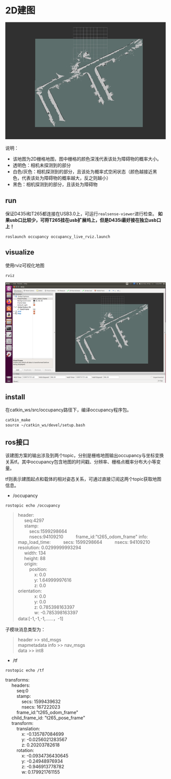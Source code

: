 # 2D建图

![map image](https://github.com/BIT-zhwang/uav-release/blob/master/resource/rmap_2d.png)

说明： 
* 该地图为2D栅格地图，图中栅格的颜色深浅代表该处为障碍物的概率大小。
* 透明色：相机未探测到的部分
* 白色/灰色：相机探测到的部分，且该处为概率式空闲状态（颜色越接近黑色，代表该处为障碍物的概率越大，反之则越小）
* 黑色：相机探测到的部分，且该处为障碍物


## run

保证D435i和T265都连接在USB3.0上，可运行`realsense-viewer`进行检查。 **如果usb口比较少，可将T265挂在usb扩展坞上，但是D435i最好接在独立usb口上！**

```
roslaunch occupancy occupancy_live_rviz.launch
```


## visualize

使用rviz可视化地图

```
rviz
```

![rviz image](https://github.com/BIT-zhwang/uav-release/blob/master/resource/rviz_occupancy.png)

## install

在catkin_ws/src/occupancy路径下，编译occupancy程序包。
```terminal bash
catkin_make
source ~/catkin_ws/devel/setup.bash
```

## ros接口

该建图方案的输出涉及到两个topic，分别是栅格地图输出occupancy与坐标变换关系tf。其中occupancy包含地图的时间戳、分辨率、栅格点概率分布大小等变量。

tf则表示建图起点和载体的相对姿态关系，可通过直接订阅这两个topic获取地图信息。

* /occupancy
```
rostopic echo /occupancy
```

>header:  
&nbsp;&nbsp;&nbsp;&nbsp;	seq:4297  
&nbsp;&nbsp;&nbsp;&nbsp;	stamp:   
&nbsp;&nbsp;&nbsp;&nbsp;&nbsp;&nbsp;&nbsp;&nbsp;		secs:1599298664  
&nbsp;&nbsp;&nbsp;&nbsp;&nbsp;&nbsp;&nbsp;&nbsp;		nsecs:94109210 
&nbsp;&nbsp;&nbsp;&nbsp;&nbsp;&nbsp;&nbsp;&nbsp;		frame_id:"t265_odom_frame" 
info: 
&nbsp;&nbsp;&nbsp;&nbsp;	map_load_time: 
&nbsp;&nbsp;&nbsp;&nbsp;&nbsp;&nbsp;&nbsp;&nbsp;		secs: 1599298664 
&nbsp;&nbsp;&nbsp;&nbsp;&nbsp;&nbsp;&nbsp;&nbsp;		nsecs: 94109210 
&nbsp;&nbsp;&nbsp;&nbsp;	resolution: 0.0299999993294  
&nbsp;&nbsp;&nbsp;&nbsp;	width: 134  
&nbsp;&nbsp;&nbsp;&nbsp;	height: 88  
&nbsp;&nbsp;&nbsp;&nbsp;	origin:  
&nbsp;&nbsp;&nbsp;&nbsp;&nbsp;&nbsp;&nbsp;&nbsp;		position:  
&nbsp;&nbsp;&nbsp;&nbsp;&nbsp;&nbsp;&nbsp;&nbsp;&nbsp;&nbsp;&nbsp;&nbsp;		x: 0.0   
&nbsp;&nbsp;&nbsp;&nbsp;&nbsp;&nbsp;&nbsp;&nbsp;&nbsp;&nbsp;&nbsp;&nbsp;			y: 1.64999997616  
&nbsp;&nbsp;&nbsp;&nbsp;&nbsp;&nbsp;&nbsp;&nbsp;&nbsp;&nbsp;&nbsp;&nbsp;			z: 0.0  
		orientation:  
&nbsp;&nbsp;&nbsp;&nbsp;&nbsp;&nbsp;&nbsp;&nbsp;&nbsp;&nbsp;&nbsp;&nbsp;			x: 0.0  
&nbsp;&nbsp;&nbsp;&nbsp;&nbsp;&nbsp;&nbsp;&nbsp;&nbsp;&nbsp;&nbsp;&nbsp;			y: 0.0  
&nbsp;&nbsp;&nbsp;&nbsp;&nbsp;&nbsp;&nbsp;&nbsp;&nbsp;&nbsp;&nbsp;&nbsp;			z: 0.785398163397  
&nbsp;&nbsp;&nbsp;&nbsp;&nbsp;&nbsp;&nbsp;&nbsp;&nbsp;&nbsp;&nbsp;&nbsp;			w: -0.785398163397  
data:[-1,-1,-1,……，-1]  


子模块消息类型为： 
> header >> std_msgs   
mapmetadata info >> nav_msgs  
data >> int8  


* /tf

```
rostopic echo /tf
```

>
transforms:  
&nbsp;&nbsp;&nbsp;&nbsp;	headers:  
&nbsp;&nbsp;&nbsp;&nbsp;&nbsp;&nbsp;&nbsp;&nbsp;		seq:0  
&nbsp;&nbsp;&nbsp;&nbsp;&nbsp;&nbsp;&nbsp;&nbsp;		stamp:  
&nbsp;&nbsp;&nbsp;&nbsp;&nbsp;&nbsp;&nbsp;&nbsp;&nbsp;&nbsp;&nbsp;&nbsp;			secs: 1599439632  
&nbsp;&nbsp;&nbsp;&nbsp;&nbsp;&nbsp;&nbsp;&nbsp;&nbsp;&nbsp;&nbsp;&nbsp;			nsecs: 167222023  
&nbsp;&nbsp;&nbsp;&nbsp;&nbsp;&nbsp;&nbsp;&nbsp;		frame_id:"t265_odom_frame"  
&nbsp;&nbsp;&nbsp;&nbsp;	child_frame_id: "t265_pose_frame"  
&nbsp;&nbsp;&nbsp;&nbsp;	transform:  
&nbsp;&nbsp;&nbsp;&nbsp;&nbsp;&nbsp;&nbsp;&nbsp;		translation:  
&nbsp;&nbsp;&nbsp;&nbsp;&nbsp;&nbsp;&nbsp;&nbsp;&nbsp;&nbsp;&nbsp;&nbsp;			x: -0.135787084699   
&nbsp;&nbsp;&nbsp;&nbsp;&nbsp;&nbsp;&nbsp;&nbsp;&nbsp;&nbsp;&nbsp;&nbsp;			y: -0.0256021283567  
&nbsp;&nbsp;&nbsp;&nbsp;&nbsp;&nbsp;&nbsp;&nbsp;&nbsp;&nbsp;&nbsp;&nbsp;			z: 0.20203782618  
&nbsp;&nbsp;&nbsp;&nbsp;&nbsp;&nbsp;&nbsp;&nbsp;		rotation:  
&nbsp;&nbsp;&nbsp;&nbsp;&nbsp;&nbsp;&nbsp;&nbsp;&nbsp;&nbsp;&nbsp;&nbsp;			x: -0.0934736430645  
&nbsp;&nbsp;&nbsp;&nbsp;&nbsp;&nbsp;&nbsp;&nbsp;&nbsp;&nbsp;&nbsp;&nbsp;			y: -0.24948976934  
&nbsp;&nbsp;&nbsp;&nbsp;&nbsp;&nbsp;&nbsp;&nbsp;&nbsp;&nbsp;&nbsp;&nbsp;			z: -0.946913778782  
&nbsp;&nbsp;&nbsp;&nbsp;&nbsp;&nbsp;&nbsp;&nbsp;&nbsp;&nbsp;&nbsp;&nbsp;			w: 0.179921761155  



<!-- [参考链接](https://github.com/IntelRealSense/realsense-ros/tree/occupancy-mappinp)  -->




